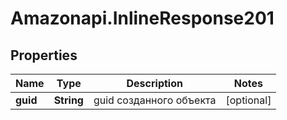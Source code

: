 # Amazonapi.InlineResponse201

## Properties

Name | Type | Description | Notes
------------ | ------------- | ------------- | -------------
**guid** | **String** | guid созданного объекта | [optional] 


